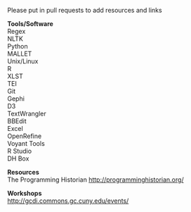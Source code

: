 Please put in pull requests to add resources and links

**Tools/Software**  
Regex  
NLTK  
Python  
MALLET  
Unix/Linux  
R  
XLST  
TEI  
Git  
Gephi  
D3  
TextWrangler  
BBEdit  
Excel  
OpenRefine  
Voyant Tools  
R Studio  
DH Box  

**Resources**  
The Programming Historian http://programminghistorian.org/

**Workshops**  
http://gcdi.commons.gc.cuny.edu/events/